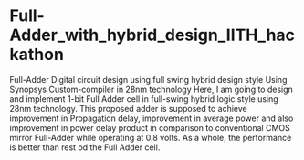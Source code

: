 # Full-Adder_with_hybrid_design_IITH_hackathon
Full-Adder Digital circuit design using full swing hybrid design style Using Synopsys Custom-compiler in 28nm technology
 Here, I am going to design and implement 1-bit Full 
Adder cell in full-swing hybrid logic style using 28nm technology.
This proposed adder is supposed to achieve improvement in 
Propagation delay, improvement in average power and also 
improvement in power delay product in comparison to 
conventional CMOS mirror Full-Adder while operating at 0.8 
volts. As a whole, the performance is better than rest od the Full Adder cell.
